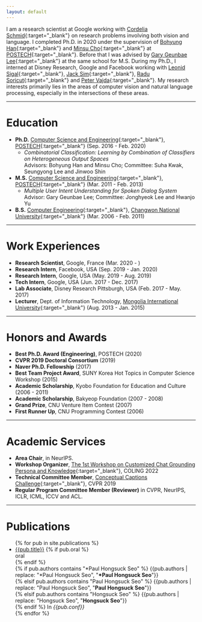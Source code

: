 ```yaml
---
layout: default
---
```


I am a research scientist at Google working with [Cordelia Schmid](https://thoth.inrialpes.fr/~schmid/){:target="_blank"} on research problems involving both vision and language. I completed Ph.D. in 2020 under the supervision of [Bohyung Han](https://cv.snu.ac.kr/index.php/~bhhan/){:target="_blank"} and [Minsu Cho](http://cvlab.postech.ac.kr/~mcho/){:target="_blank"} at [POSTECH](http://www.postech.ac.kr/eng/){:target="_blank"}. Before that I was advised by [Gary Geunbae Lee](http://nlp.postech.ac.kr/~gblee/){:target="_blank"} at the same school for M.S. During my Ph.D., I interned at Disney Research, Google and Facebook working with [Leonid Sigal](https://www.cs.ubc.ca/~lsigal/){:target="_blank"}, [Jack Sim](https://scholar.google.com/citations?hl=ko&user=UhnT9e4AAAAJ&view_op=list_works&sortby=pubdate){:target="_blank"}, [Radu Soricut](https://scholar.google.com/citations?hl=en&user=NAzD9mgAAAAJ&view_op=list_works&sortby=pubdate){:target="_blank"} and [Peter Vajda](https://sites.google.com/site/vajdap){:target="_blank"}. My research interests primarily lies in the areas of computer vision and natural language processing, especially in the intersections of these areas.

* * *
# Education
* **Ph.D.**  [Computer Science and Engineering](https://ecse.postech.ac.kr/){:target="_blank"}, [POSTECH](http://www.postech.ac.kr/eng/){:target="_blank"} (Sep. 2016 - Feb. 2020)
  * <i>Combinatorial Classification: Learning by Combination of Classifiers on Heterogeneous Output Spaces</i> <br />
  Advisors: Bohyung Han and Minsu Cho; Committee: Suha Kwak, Seungyong Lee and Jinwoo Shin
* **M.S.**  [Computer Science and Engineering](https://ecse.postech.ac.kr/){:target="_blank"}, [POSTECH](http://www.postech.ac.kr/eng/){:target="_blank"} (Mar. 2011 - Feb. 2013)
  * <i>Multiple User Intent Understanding for Spoken Dialog System</i> <br />
  Advisor: Gary Geunbae Lee; Committee: Jonghyeok Lee and Hwanjo Yu
* **B.S.**  [Computer Engineering](http://portal.changwon.ac.kr/home/ce){:target="_blank"}, [Changwon National University](http://eng.changwon.ac.kr/eng/main/index.php){:target="_blank"} (Mar. 2006 - Feb. 2011)

* * *
# Work Experiences
* **Research Scientist**, Google, France (Mar. 2020 - )
* **Research Intern**, Facebook, USA (Sep. 2019 - Jan. 2020)
* **Research Intern**, Google, USA (May. 2019 - Aug. 2019)
* **Tech Intern**, Google, USA (Jun. 2017 - Dec. 2017)
* **Lab Associate**, Disney Research Pittsburgh, USA (Feb. 2017 - May. 2017)
* **Lecturer**, Dept. of Information Technology, [Mongolia International University](http://www.miu.edu.mn/){:target="_blank"} (Aug. 2013 - Jan. 2015)

* * *
# Honors and Awards
* **Best Ph.D. Award (Engineering)**, POSTECH (2020)
* **CVPR 2019 Doctoral Consortium** (2019)
* **Naver Ph.D. Fellowship** (2017)
* **Best Team Project Award**, SUNY Korea Hot Topics in Computer Science Workshop (2015)
* **Academic Scholarship**, Kyobo Foundation for Education and Culture (2006 - 2011)
* **Academic Scholarship**, Bakyeop Foundation (2007 - 2008)
* **Grand Prize**, CNU Venture Item Contest (2007)
*	**First Runner Up**, CNU Programming Contest (2006)

* * *
# Academic Services
* **Area Chair**, in NeurIPS.
* **Workshop Organizer**, [The 1st Workshop on Customized Chat Grounding Persona and Knowledge](https://sites.google.com/corp/view/persona-knowledge-workshop/home?authuser=0){:target="_blank"}, COLING 2022
* **Technical Committee Member**, [Conceptual Captions Challenge](https://www.conceptualcaptions.com/home){:target="_blank"}, CVPR 2019
* **Regular Program Committee Member (Reviewer)** in CVPR, NeurIPS, ICLR, ICML, ICCV and ACL.

* * *
# Publications
<ul>
{% for pub in site.publications %}
  <li>
    <a href="{{pub.url}}" target="_blank">{{pub.title}}</a> 
    {% if pub.oral %}
    <div class="oral">oral</div>
    {% endif %}
    <br />
    {% if pub.authors contains "*Paul Hongsuck Seo" %}
    {{pub.authors | replace: "*Paul Hongsuck Seo", "<strong>*Paul Hongsuck Seo</strong>"}} <br />
    {% elsif pub.authors contains "Paul Hongsuck Seo" %}
    {{pub.authors | replace: "Paul Hongsuck Seo", "<strong>Paul Hongsuck Seo</strong>"}} <br />
    {% elsif pub.authors contains "Hongsuck Seo" %}
    {{pub.authors | replace: "Hongsuck Seo", "<strong>Hongsuck Seo</strong>"}} <br />
    {% endif %}
    In <i>{{pub.conf}}</i>
  </li>
{% endfor %}
</ul>

